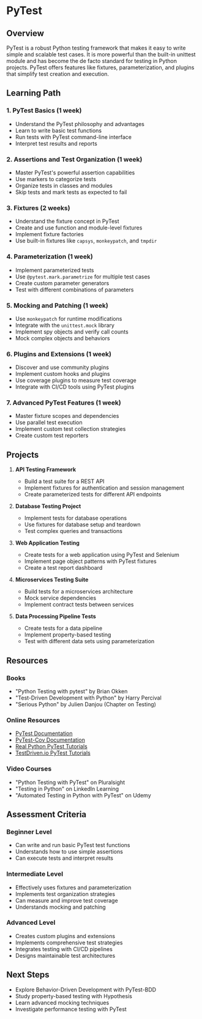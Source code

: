 # PyTest

## Overview
PyTest is a robust Python testing framework that makes it easy to write simple and scalable test cases. It is more powerful than the built-in unittest module and has become the de facto standard for testing in Python projects. PyTest offers features like fixtures, parameterization, and plugins that simplify test creation and execution.

## Learning Path

### 1. PyTest Basics (1 week)
- Understand the PyTest philosophy and advantages
- Learn to write basic test functions
- Run tests with PyTest command-line interface
- Interpret test results and reports

### 2. Assertions and Test Organization (1 week)
- Master PyTest's powerful assertion capabilities
- Use markers to categorize tests
- Organize tests in classes and modules
- Skip tests and mark tests as expected to fail

### 3. Fixtures (2 weeks)
- Understand the fixture concept in PyTest
- Create and use function and module-level fixtures
- Implement fixture factories
- Use built-in fixtures like `capsys`, `monkeypatch`, and `tmpdir`

### 4. Parameterization (1 week)
- Implement parameterized tests
- Use `@pytest.mark.parametrize` for multiple test cases
- Create custom parameter generators
- Test with different combinations of parameters

### 5. Mocking and Patching (1 week)
- Use `monkeypatch` for runtime modifications
- Integrate with the `unittest.mock` library
- Implement spy objects and verify call counts
- Mock complex objects and behaviors

### 6. Plugins and Extensions (1 week)
- Discover and use community plugins
- Implement custom hooks and plugins
- Use coverage plugins to measure test coverage
- Integrate with CI/CD tools using PyTest plugins

### 7. Advanced PyTest Features (1 week)
- Master fixture scopes and dependencies
- Use parallel test execution
- Implement custom test collection strategies
- Create custom test reporters

## Projects

1. **API Testing Framework**
   - Build a test suite for a REST API
   - Implement fixtures for authentication and session management
   - Create parameterized tests for different API endpoints

2. **Database Testing Project**
   - Implement tests for database operations
   - Use fixtures for database setup and teardown
   - Test complex queries and transactions

3. **Web Application Testing**
   - Create tests for a web application using PyTest and Selenium
   - Implement page object patterns with PyTest fixtures
   - Create a test report dashboard

4. **Microservices Testing Suite**
   - Build tests for a microservices architecture
   - Mock service dependencies
   - Implement contract tests between services

5. **Data Processing Pipeline Tests**
   - Create tests for a data pipeline
   - Implement property-based testing
   - Test with different data sets using parameterization

## Resources

### Books
- "Python Testing with pytest" by Brian Okken
- "Test-Driven Development with Python" by Harry Percival
- "Serious Python" by Julien Danjou (Chapter on Testing)

### Online Resources
- [PyTest Documentation](https://docs.pytest.org/)
- [PyTest-Cov Documentation](https://pytest-cov.readthedocs.io/)
- [Real Python PyTest Tutorials](https://realpython.com/pytest-python-testing/)
- [TestDriven.io PyTest Tutorials](https://testdriven.io/blog/topics/pytest/)

### Video Courses
- "Python Testing with PyTest" on Pluralsight
- "Testing in Python" on LinkedIn Learning
- "Automated Testing in Python with PyTest" on Udemy

## Assessment Criteria

### Beginner Level
- Can write and run basic PyTest test functions
- Understands how to use simple assertions
- Can execute tests and interpret results

### Intermediate Level
- Effectively uses fixtures and parameterization
- Implements test organization strategies
- Can measure and improve test coverage
- Understands mocking and patching

### Advanced Level
- Creates custom plugins and extensions
- Implements comprehensive test strategies
- Integrates testing with CI/CD pipelines
- Designs maintainable test architectures

## Next Steps
- Explore Behavior-Driven Development with PyTest-BDD
- Study property-based testing with Hypothesis
- Learn advanced mocking techniques
- Investigate performance testing with PyTest
